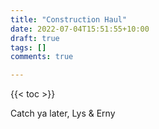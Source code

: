 ```yaml
---
title: "Construction Haul"
date: 2022-07-04T15:51:55+10:00
draft: true
tags: []
comments: true

---
```

{{< toc >}}

Catch ya later,
Lys & Erny
